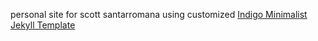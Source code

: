 personal site for scott santarromana using customized [Indigo Minimalist Jekyll Template](http://sergiokopplin.github.io/indigo/)